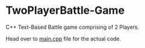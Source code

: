 # TwoPlayerBattle-Game
C++ Text-Based Battle game comprising of 2 Players.

Head over to [main.cpp](https://github.com/arindambharati/TwoPlayerBattle-Game/blob/main/main.cpp) file for the actual code.

